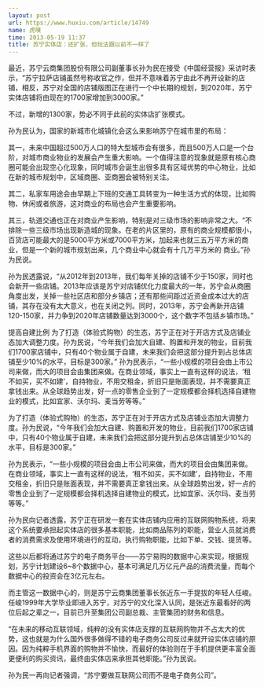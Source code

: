 ```yaml
---
layout: post
url: https://www.huxiu.com/article/14749
name: 虎嗅
time: 2013-05-19 11:37
title: 苏宁实体店：还扩张，但玩法跟以前不一样了
---
```

最近，苏宁云商集团股份有限公司副董事长孙为民在接受《中国经营报》采访时表示，“苏宁拉萨店铺虽然号称收官之作，但并不意味着苏宁由此不再开设新的店铺，相反，苏宁对全国的店铺版图正在进行一个中长期的规划，到2020年，苏宁实体店铺将由现在的1700家增加到3000家。”

不过，新增的1300家，势必不同于此前的实体店扩张模式。

孙为民认为，国家的新城市化城镇化会这么来影响苏宁在城市里的布局：

其一，未来中国超过500万人口的特大型城市会有很多，而且500万人口是一个台阶，对城市商业物业的发展会产生重大影响。一个值得注意的现象就是原有核心商圈可能会出现空心化现象，同时城市会诞生出很多具有区域优势的中心物业，比如在新的城市规划中，区域商圈、亚商圈会被特别关注。

其二，私家车用途会由早期上下班的交通工具转变为一种生活方式的体现，比如购物、休闲或者旅游，这对商业的布局也会产生重要影响。

其三，轨道交通也正在对商业产生影响，特别是对三级市场的影响非常之大。“不排除一些三级市场出现新造城的现象。在老的片区里的，原有的商业规模都很小，百货店可能最大的是5000平方米或7000平方米，加起来也就三五万平方米的商业，但是一个新的城市规划出来，几个商业中心就会有十几万平方米的 商业。”孙为民说。

孙为民透露说，“从2012年到2013年，我们每年关掉的店铺不少于150家，同时也会新开一些店铺。2013年应该是苏宁对店铺优化力度最大的一年，苏宁会从商圈角度出发，关掉一些社区店和部分乡镇店；还有那些间距过近资金成本过大的店铺，其存在没有太大意义，也在关闭之列。同时，2013年，苏宁会再新开店铺120-150家，并力争到2020年店铺数量达到3000个，这个数字不包括乡镇市场。”

提高自建比例 为了打造（体验式购物）的生态，苏宁正在对于开店方式及店铺业态加大调整力度。孙为民说，“今年我们会加大自建、购置和开发的物业，目前我们1700家店铺中，只有40个物业属于自建，未来我们会把这部分提升到占总体店铺至少10%的水平，目标是300家。” 孙为民表示，“一些小规模的项目会由上市公司来做，而大的项目会由集团来做。在商业领域，事实上一直有这样的说法，‘租不如买，买不如建’，自持物业，不用交租金，折旧只是账面表现，并不需要真正拿钱出来。从全球趋势出发，好一点的零售企业到了一定规模都会择机选择自建物业的模式，比如宜家、沃尔玛、麦当劳等等。”

为了打造（体验式购物）的生态，苏宁正在对于开店方式及店铺业态加大调整力度。孙为民说，“今年我们会加大自建、购置和开发的物业，目前我们1700家店铺中，只有40个物业属于自建，未来我们会把这部分提升到占总体店铺至少10%的水平，目标是300家。”

孙为民表示，“一些小规模的项目会由上市公司来做，而大的项目会由集团来做。在商业领域，事实上一直有这样的说法，‘租不如买，买不如建’，自持物业，不用交租金，折旧只是账面表现，并不需要真正拿钱出来。从全球趋势出发，好一点的零售企业到了一定规模都会择机选择自建物业的模式，比如宜家、沃尔玛、麦当劳等等。”

孙为民向记者透露，苏宁正在研发一套在实体店铺内应用的互联网购物系统，将来这个系统要承担起实体店的很多基本职能，比如商品陈列的职能，营业人员就消费者的消费需求及使用环境进行的互动，执行购物职能，比如下单、交钱、提货等。

这些以后都将通过苏宁的电子商务平台——苏宁易购的数据中心来实现，根据规划，苏宁计划建设6~8个数据中心，基本可满足几万亿元产品的消费流量，而每个数据中心的投资会在3亿元左右。

而主管这一数据中心的，则是苏宁云商集团董事长张近东一手提拔的年轻人任峻。任峻1999年大学毕业即进入苏宁，对苏宁的文化深入认同，是张近东最看好的两位后起之辈之一，目前已升至集团公司副总裁、主管集团的财务和信息。

“在未来的移动互联领域，纯粹的没有实体店支撑的互联网购物并不占太大的优势，这也就是为什么国外很多做得不错的电子商务公司反过来就开设实体店铺的原 因。因为纯粹手机界面的购物并不愉快，而最好的体验则在于手机提供更丰富全面更便利的购买资讯，最终由实体店来承担其他职能。”孙为民说。

孙为民一再向记者强调，“苏宁要做互联网公司而不是电子商务公司”。


